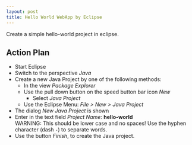 ```yaml
---
layout: post
title: Hello World WebApp by Eclipse
---
```


Create a simple hello-world project in eclipse. 


## Action Plan

- Start Eclipse
- Switch to the perspective _Java_
- Create a new Java Project by one of the following methods:
    - In the view _Package Explorer_
    - Use the pull down button on the speed button bar icon _New_
        - Select _Java Project_
    - Use the Eclipse Menu: _File > New > Java Project_
- The dialog _New Java Project_ is shown
- Enter in the text field _Project Name_: __hello-world__  
  WARNING: This should be lower case and no spaces! Use the hyphen character (dash `-`) to separate words.
- Use the button _Finish_, to create the Java project.